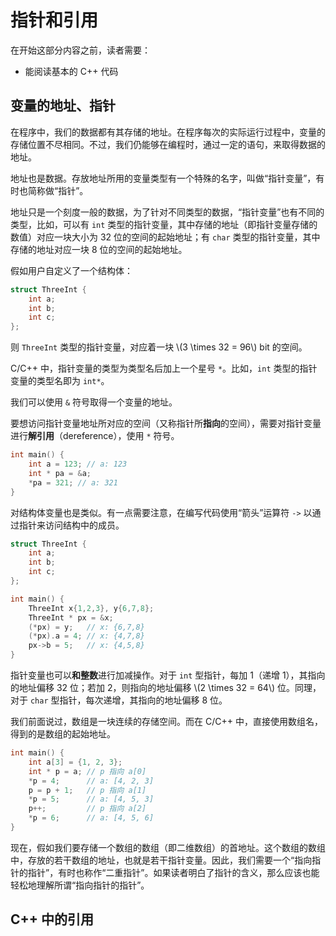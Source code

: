 # 指针和引用

在开始这部分内容之前，读者需要：

- 能阅读基本的 C++ 代码

## 变量的地址、指针

在程序中，我们的数据都有其存储的地址。在程序每次的实际运行过程中，变量的存储位置不尽相同。不过，我们仍能够在编程时，通过一定的语句，来取得数据的地址。

地址也是数据。存放地址所用的变量类型有一个特殊的名字，叫做“指针变量”，有时也简称做“指针”。

地址只是一个刻度一般的数据，为了针对不同类型的数据，“指针变量”也有不同的类型，比如，可以有 `int` 类型的指针变量，其中存储的地址（即指针变量存储的数值）对应一块大小为 32 位的空间的起始地址；有 `char` 类型的指针变量，其中存储的地址对应一块 8 位的空间的起始地址。

假如用户自定义了一个结构体：

```cpp
struct ThreeInt {
    int a;
    int b;
    int c;
};
```

则 `ThreeInt` 类型的指针变量，对应着一块 \\(3 \times 32 = 96\\) bit 的空间。

C/C++ 中，指针变量的类型为类型名后加上一个星号 `*`。比如，`int` 类型的指针变量的类型名即为 `int*`。

我们可以使用 `&` 符号取得一个变量的地址。

要想访问指针变量地址所对应的空间（又称指针所**指向**的空间），需要对指针变量进行**解引用**（dereference），使用 `*` 符号。

```cpp
int main() {
    int a = 123; // a: 123
    int * pa = &a;
    *pa = 321; // a: 321
}
```

对结构体变量也是类似。有一点需要注意，在编写代码使用“箭头”运算符 `->` 以通过指针来访问结构中的成员。

```cpp
struct ThreeInt {
    int a;
    int b;
    int c;
};

int main() {
    ThreeInt x{1,2,3}, y{6,7,8};
    ThreeInt * px = &x;
    (*px) = y;   // x: {6,7,8}
    (*px).a = 4; // x: {4,7,8}
    px->b = 5;   // x: {4,5,8}
}
```

指针变量也可以**和整数**进行加减操作。对于 `int` 型指针，每加 1（递增 1），其指向的地址偏移 32 位；若加 2，则指向的地址偏移 \\(2 \times 32 = 64\\) 位。同理，对于 `char` 型指针，每次递增，其指向的地址偏移 8 位。

我们前面说过，数组是一块连续的存储空间。而在 C/C++ 中，直接使用数组名，得到的是数组的起始地址。

```cpp
int main() {
    int a[3] = {1, 2, 3};
    int * p = a; // p 指向 a[0]
    *p = 4;      // a: [4, 2, 3]
    p = p + 1;   // p 指向 a[1]
    *p = 5;      // a: [4, 5, 3]
    p++;         // p 指向 a[2]
    *p = 6;      // a: [4, 5, 6]
}
```

现在，假如我们要存储一个数组的数组（即二维数组）的首地址。这个数组的数组中，存放的若干数组的地址，也就是若干指针变量。因此，我们需要一个“指向指针的指针”，有时也称作“二重指针”。如果读者明白了指针的含义，那么应该也能轻松地理解所谓“指向指针的指针”。

## C++ 中的引用

